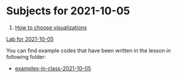 # Subjects for 2021-10-05


1. [How to choose visualizations](../course-content/visualization.md)



[Lab for 2021-10-05](Lab-2021-10-05.md)


You can find example codes that have been written in the lesson in following folder:
 - [examples-in-class-2021-10-05](examples-in-class-2021-10-05)


